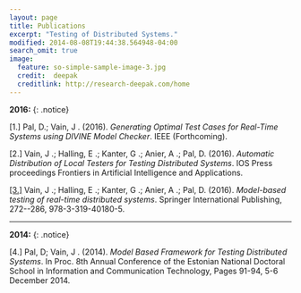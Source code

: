 ```yaml
---
layout: page
title: Publications
excerpt: "Testing of Distributed Systems."
modified: 2014-08-08T19:44:38.564948-04:00
search_omit: true
image:
  feature: so-simple-sample-image-3.jpg
  credit:  deepak
  creditlink: http://research-deepak.com/home
---
```


**2016:** 
{: .notice}

[1.] Pal, D.; Vain, J . (2016). *Generating Optimal Test Cases for Real-Time Systems using DIVINE
	 Model Checker*. IEEE (Forthcoming).

[2.] Vain, J .; Halling, E .; Kanter, G .; Anier, A .; Pal, D. (2016). *Automatic Distribution of Local Testers
for Testing Distributed Systems*. IOS Press
     proceedings Frontiers in Artificial Intelligence and Applications.

[[3.]](http://link.springer.com/chapter/10.1007/978-3-319-40180-5_19) Vain, J .; Halling, E .; Kanter, G .; Anier, A .; Pal, D. (2016). *Model-based testing of real-time 
	                                                                  distributed systems*. Springer International Publishing, 272--286, 978-3-319-40180-5. 

---

**2014:** 
{: .notice}


[4.] Pal, D; Vain, J . (2014). *Model Based Framework for Testing Distributed Systems*. In Proc. 8th
	 Annual Conference of the Estonian National Doctoral School in Information and Communication Technology, Pages 91-94, 5-6 December 2014.


